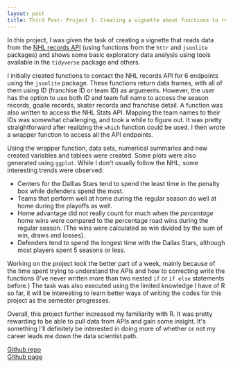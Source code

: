 ```yaml
---
layout: post
title: Third Post- Project 1- Creating a vignette about functions to read and analyze data from the NHL records API
---
```

In this project, I was given the task of creating a vignette that reads data from the [NHL records API](https://gitlab.com/dword4/nhlapi/-/blob/master/records-api.md) 
(using functions from the `httr` and `jsonlite` packages) and shows some basic exploratory data analysis using tools available in the `tidyverse` package and others.

I initially created functions to contact the NHL records API for 6 endpoints using the `jsonlite` package. These functions return data frames, with all of them using
ID (franchise ID or team ID) as arguments. However, the user has the option to use both ID and team full name to access the season records, goalie records, skater records
and franchise detail. A function was also written to access the NHL Stats API. Mapping the team names to their IDs was somewhat challenging, and took a while to figure out.
It was pretty straightforward after realizing the `which` function could be used. I then wrote a wrapper function to access all the API endpoints.

Using the wrapper function, data sets, numeriical summaries and new created variables and tablees were created. Some plots were also generated using `ggplot`. While I don't usually
follow the NHL, some interesting trends were observed: 
* Centers for the Dalllas Stars tend to spend the least time in the penalty box while defenders spend the most. 
* Teams that perform well at home during the regular season do well at home during the playoffs as well. 
* Home advantage did not really count for much when the _percentage_ home wins were compared to the percentage road wins during the regular season. (The wins were calculated
  as win divided by the sum of win, draws and losses).
* Defenders tend to spend the longest time with the Dallas Stars, although most players spent 5 seasons or less.

Working on the project took the better part of a week, mainly because of the time spent trying to understand the APIs and how to correcting write the functions (I've never written more than two nested `if` or `if else` statements before.) The task was also executed using the limited knowledge I have of R so far, it will be interesting  to learn better ways of writing the codes for this project as the semester progresses.

Overall, this project further increased my familiarity with R. It was pretty rewarding to be able to pull data from APIs and gain some insight. It's something I'll definitely be
interested in doing more of whether or not my career leads me down the data scientist path.

[Github repo](https://github.com/yemoray/ST-558-Project-1)  
[Github page](https://yemoray.github.io/ST-558-Project-1/)




